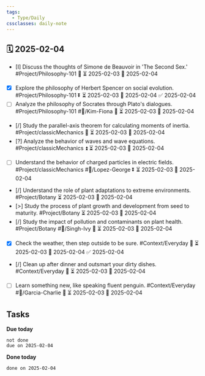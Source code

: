 ```yaml
---
tags:
  - Type/Daily
cssclasses: daily-note
---
```


## 🗓️ 2025-02-04

- [I] Discuss the thoughts of Simone de Beauvoir in 'The Second Sex.' #Project/Philosophy-101 🔺 ⏳ 2025-02-03 📅 2025-02-04
- [x] Explore the philosophy of Herbert Spencer on social evolution. #Project/Philosophy-101 ⏬ ⏳ 2025-02-03 📅 2025-02-04 ✅ 2025-02-04
- [ ] Analyze the philosophy of Socrates through Plato's dialogues. #Project/Philosophy-101 #👤/Kim-Fiona 🔺 ⏳ 2025-02-03 📅 2025-02-04
- [/] Study the parallel-axis theorem for calculating moments of inertia. #Project/classicMechanics 🔽 ⏳ 2025-02-03 📅 2025-02-04
- [?] Analyze the behavior of waves and wave equations. #Project/classicMechanics ⏫ ⏳ 2025-02-03 📅 2025-02-04
- [ ] Understand the behavior of charged particles in electric fields. #Project/classicMechanics #👤/Lopez-George ⏬ ⏳ 2025-02-03 📅 2025-02-04
- [/] Understand the role of plant adaptations to extreme environments. #Project/Botany ⏳ 2025-02-03 📅 2025-02-04
- [>] Study the process of plant growth and development from seed to maturity. #Project/Botany ⏳ 2025-02-03 📅 2025-02-04
- [/] Study the impact of pollution and contaminants on plant health. #Project/Botany #👤/Singh-Ivy 🔺 ⏳ 2025-02-03 📅 2025-02-04
- [x] Check the weather, then step outside to be sure. #Context/Everyday 🔽 ⏳ 2025-02-03 📅 2025-02-04 ✅ 2025-02-04
- [/] Clean up after dinner and outsmart your dirty dishes. #Context/Everyday 🔼 ⏳ 2025-02-03 📅 2025-02-04
- [ ] Learn something new, like speaking fluent penguin. #Context/Everyday #👤/Garcia-Charlie 🔺 ⏳ 2025-02-03 📅 2025-02-04

## Tasks

**Due today**

```tasks
not done
due on 2025-02-04
```

**Done today**

```tasks
done on 2025-02-04
```
            